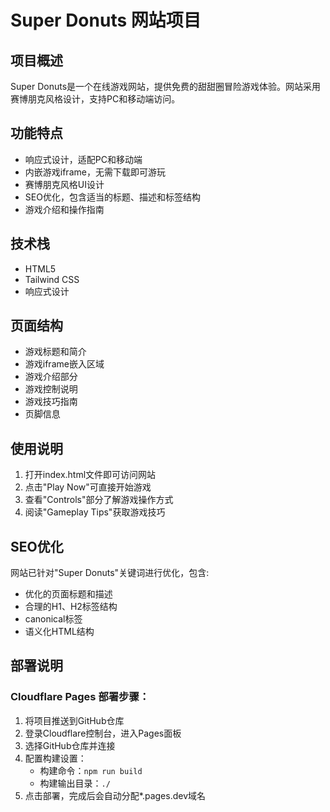 # Super Donuts 网站项目

## 项目概述
Super Donuts是一个在线游戏网站，提供免费的甜甜圈冒险游戏体验。网站采用赛博朋克风格设计，支持PC和移动端访问。

## 功能特点
- 响应式设计，适配PC和移动端
- 内嵌游戏iframe，无需下载即可游玩
- 赛博朋克风格UI设计
- SEO优化，包含适当的标题、描述和标签结构
- 游戏介绍和操作指南

## 技术栈
- HTML5
- Tailwind CSS
- 响应式设计

## 页面结构
- 游戏标题和简介
- 游戏iframe嵌入区域
- 游戏介绍部分
- 游戏控制说明
- 游戏技巧指南
- 页脚信息

## 使用说明
1. 打开index.html文件即可访问网站
2. 点击"Play Now"可直接开始游戏
3. 查看"Controls"部分了解游戏操作方式
4. 阅读"Gameplay Tips"获取游戏技巧

## SEO优化
网站已针对"Super Donuts"关键词进行优化，包含:
- 优化的页面标题和描述
- 合理的H1、H2标签结构
- canonical标签
- 语义化HTML结构 

## 部署说明

### Cloudflare Pages 部署步骤：
1. 将项目推送到GitHub仓库
2. 登录Cloudflare控制台，进入Pages面板
3. 选择GitHub仓库并连接
4. 配置构建设置：
   - 构建命令：`npm run build`
   - 构建输出目录：`./`
5. 点击部署，完成后会自动分配*.pages.dev域名 